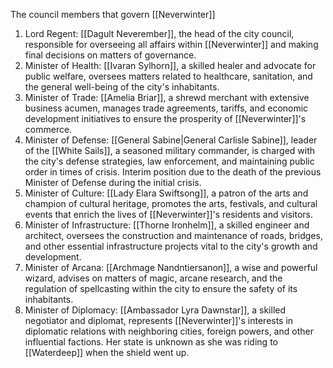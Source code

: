 The council members that govern [[Neverwinter]]

1. Lord Regent: [[Dagult Neverember]], the head of the city council, responsible for overseeing all affairs within [[Neverwinter]] and making final decisions on matters of governance.
2. Minister of Health: [[Ivaran Sylhorn]], a skilled healer and advocate for public welfare, oversees matters related to healthcare, sanitation, and the general well-being of the city's inhabitants.
3. Minister of Trade: [[Amelia Briar]], a shrewd merchant with extensive business acumen, manages trade agreements, tariffs, and economic development initiatives to ensure the prosperity of [[Neverwinter]]'s commerce.
4. Minister of Defense: [[General Sabine|General Carlisle Sabine]], leader of the [[White Sails]], a seasoned military commander, is charged with the city's defense strategies, law enforcement, and maintaining public order in times of crisis. Interim position due to the death of the previous Minister of Defense during the initial crisis.
5. Minister of Culture: [[Lady Elara Swiftsong]], a patron of the arts and champion of cultural heritage, promotes the arts, festivals, and cultural events that enrich the lives of [[Neverwinter]]'s residents and visitors.
6. Minister of Infrastructure: [[Thorne Ironhelm]], a skilled engineer and architect, oversees the construction and maintenance of roads, bridges, and other essential infrastructure projects vital to the city's growth and development.
7. Minister of Arcana: [[Archmage Nandntiersanon]], a wise and powerful wizard, advises on matters of magic, arcane research, and the regulation of spellcasting within the city to ensure the safety of its inhabitants.
8. Minister of Diplomacy: [[Ambassador Lyra Dawnstar]], a skilled negotiator and diplomat, represents [[Neverwinter]]'s interests in diplomatic relations with neighboring cities, foreign powers, and other influential factions. Her state is unknown as she was riding to [[Waterdeep]] when the shield went up.